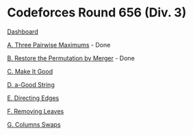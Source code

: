 # Codeforces Round 656 (Div. 3)

[Dashboard](https://codeforces.com/contest/1385)

[A. Three Pairwise Maximums](https://codeforces.com/contest/1385/problem/A) - Done

[B. Restore the Permutation by Merger](https://codeforces.com/contest/1385/problem/B) - Done

[C. Make It Good](https://codeforces.com/contest/1385/problem/C)

[D. a-Good String](https://codeforces.com/contest/1385/problem/D)

[E. Directing Edges](https://codeforces.com/contest/1385/problem/E)

[F. Removing Leaves](https://codeforces.com/contest/1385/problem/F)

[G. Columns Swaps](https://codeforces.com/contest/1385/problem/G)
